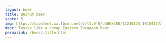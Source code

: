 ```yaml
---
layout: beer
title: Beirut beer
score: 5
img: https://scontent.xx.fbcdn.net/v/t1.0-0/p480x480/13230125_10154147273808745_8826087779815602957_n.jpg?oh=94233d033659bea36d16c490006cbfc9&oe=59181487
desc: Tastes like a cheap Eastern European beer
permalink: /beer/:title.html
---
```

